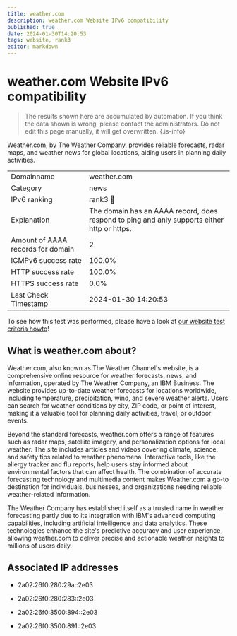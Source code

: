 ```yaml
---
title: weather.com
description: weather.com Website IPv6 compatibility
published: true
date: 2024-01-30T14:20:53
tags: website, rank3
editor: markdown
---
```


# weather.com Website IPv6 compatibility

> The results shown here are accumulated by automation. If you think the data shown is wrong, please contact the administrators. 
> Do not edit this page manually, it will get overwritten.
{.is-info}

Weather.com, by The Weather Company, provides reliable forecasts, radar maps, and weather news for global locations, aiding users in planning daily activities.


|   |   |
| - | - |
| Domainname | weather.com
| Category | news |
| IPv6 ranking | rank3 :3rd_place_medal: |
| Explanation | The domain has an AAAA record, does respond to ping and anly supports either http or https. |
| Amount of AAAA records for domain | 2 |
| ICMPv6 success rate | 100.0%|
| HTTP success rate | 100.0% |
| HTTPS success rate | 0.0% |
| Last Check Timestamp | 2024-01-30 14:20:53 |

To see how this test was performed, please have a look at [our website test criteria howto](/howto/testcriteria/website)!


## What is weather.com about?
Weather.com, also known as The Weather Channel's website, is a comprehensive online resource for weather forecasts, news, and information, operated by The Weather Company, an IBM Business. The website provides up-to-date weather forecasts for locations worldwide, including temperature, precipitation, wind, and severe weather alerts. Users can search for weather conditions by city, ZIP code, or point of interest, making it a valuable tool for planning daily activities, travel, or outdoor events.

Beyond the standard forecasts, weather.com offers a range of features such as radar maps, satellite imagery, and personalization options for local weather. The site includes articles and videos covering climate, science, and safety tips related to weather phenomena. Interactive tools, like the allergy tracker and flu reports, help users stay informed about environmental factors that can affect health. The combination of accurate forecasting technology and multimedia content makes Weather.com a go-to destination for individuals, businesses, and organizations needing reliable weather-related information.

The Weather Company has established itself as a trusted name in weather forecasting partly due to its integration with IBM's advanced computing capabilities, including artificial intelligence and data analytics. These technologies enhance the site's predictive accuracy and user experience, allowing weather.com to deliver precise and actionable weather insights to millions of users daily.



## Associated IP addresses

- 2a02:26f0:280:29a::2e03

- 2a02:26f0:280:283::2e03

- 2a02:26f0:3500:894::2e03

- 2a02:26f0:3500:891::2e03

